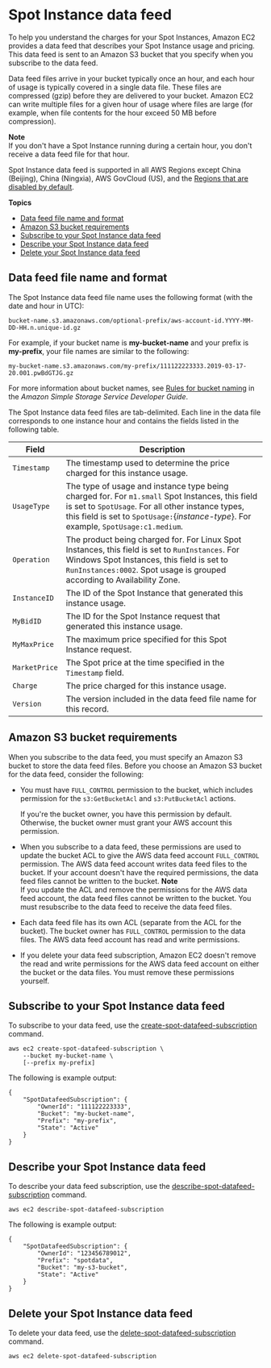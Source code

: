 # Spot Instance data feed<a name="spot-data-feeds"></a>

To help you understand the charges for your Spot Instances, Amazon EC2 provides a data feed that describes your Spot Instance usage and pricing\. This data feed is sent to an Amazon S3 bucket that you specify when you subscribe to the data feed\.

Data feed files arrive in your bucket typically once an hour, and each hour of usage is typically covered in a single data file\. These files are compressed \(gzip\) before they are delivered to your bucket\. Amazon EC2 can write multiple files for a given hour of usage where files are large \(for example, when file contents for the hour exceed 50 MB before compression\)\.

**Note**  
If you don't have a Spot Instance running during a certain hour, you don't receive a data feed file for that hour\.

Spot Instance data feed is supported in all AWS Regions except China \(Beijing\), China \(Ningxia\), AWS GovCloud \(US\), and the [Regions that are disabled by default](https://docs.aws.amazon.com/general/latest/gr/rande-manage.html#rande-manage-enable)\.

**Topics**
+ [Data feed file name and format](#using-spot-instances-format)
+ [Amazon S3 bucket requirements](#using-spot-instances-dfs3)
+ [Subscribe to your Spot Instance data feed](#using-spot-instances-datafeed-all)
+ [Describe your Spot Instance data feed](#using-spot-instances-datafeed-describe)
+ [Delete your Spot Instance data feed](#using-spot-instances-datafeed-delete)

## Data feed file name and format<a name="using-spot-instances-format"></a>

The Spot Instance data feed file name uses the following format \(with the date and hour in UTC\): 

```
bucket-name.s3.amazonaws.com/optional-prefix/aws-account-id.YYYY-MM-DD-HH.n.unique-id.gz
```

For example, if your bucket name is **my\-bucket\-name** and your prefix is **my\-prefix**, your file names are similar to the following:

```
my-bucket-name.s3.amazonaws.com/my-prefix/111122223333.2019-03-17-20.001.pwBdGTJG.gz
```

For more information about bucket names, see [Rules for bucket naming](https://docs.aws.amazon.com/AmazonS3/latest/dev/BucketRestrictions.html#bucketnamingrules) in the *Amazon Simple Storage Service Developer Guide*\.

The Spot Instance data feed files are tab\-delimited\. Each line in the data file corresponds to one instance hour and contains the fields listed in the following table\.


|  Field  |  Description  | 
| --- | --- | 
|   `Timestamp`   |  The timestamp used to determine the price charged for this instance usage\.  | 
|   `UsageType`   |  The type of usage and instance type being charged for\. For `m1.small` Spot Instances, this field is set to `SpotUsage`\. For all other instance types, this field is set to `SpotUsage:`\{*instance\-type*\}\. For example, `SpotUsage:c1.medium`\.  | 
|   `Operation`   |  The product being charged for\. For Linux Spot Instances, this field is set to `RunInstances`\. For Windows Spot Instances, this field is set to `RunInstances:0002`\. Spot usage is grouped according to Availability Zone\.  | 
|   `InstanceID`   |  The ID of the Spot Instance that generated this instance usage\.  | 
|   `MyBidID`   |  The ID for the Spot Instance request that generated this instance usage\.  | 
|   `MyMaxPrice`   |  The maximum price specified for this Spot Instance request\.  | 
|   `MarketPrice`   |  The Spot price at the time specified in the `Timestamp` field\.  | 
|   `Charge`   |  The price charged for this instance usage\.  | 
|   `Version`   |  The version included in the data feed file name for this record\.  | 

## Amazon S3 bucket requirements<a name="using-spot-instances-dfs3"></a>

When you subscribe to the data feed, you must specify an Amazon S3 bucket to store the data feed files\. Before you choose an Amazon S3 bucket for the data feed, consider the following:
+ You must have `FULL_CONTROL` permission to the bucket, which includes permission for the `s3:GetBucketAcl` and `s3:PutBucketAcl` actions\.

  If you're the bucket owner, you have this permission by default\. Otherwise, the bucket owner must grant your AWS account this permission\.
+ When you subscribe to a data feed, these permissions are used to update the bucket ACL to give the AWS data feed account `FULL_CONTROL` permission\. The AWS data feed account writes data feed files to the bucket\. If your account doesn't have the required permissions, the data feed files cannot be written to the bucket\.
**Note**  
If you update the ACL and remove the permissions for the AWS data feed account, the data feed files cannot be written to the bucket\. You must resubscribe to the data feed to receive the data feed files\.
+ Each data feed file has its own ACL \(separate from the ACL for the bucket\)\. The bucket owner has `FULL_CONTROL` permission to the data files\. The AWS data feed account has read and write permissions\.
+ If you delete your data feed subscription, Amazon EC2 doesn't remove the read and write permissions for the AWS data feed account on either the bucket or the data files\. You must remove these permissions yourself\.

## Subscribe to your Spot Instance data feed<a name="using-spot-instances-datafeed-all"></a>

To subscribe to your data feed, use the [create\-spot\-datafeed\-subscription](https://docs.aws.amazon.com/cli/latest/reference/ec2/create-spot-datafeed-subscription.html) command\.

```
aws ec2 create-spot-datafeed-subscription \
    --bucket my-bucket-name \
    [--prefix my-prefix]
```

The following is example output:

```
{
    "SpotDatafeedSubscription": {
        "OwnerId": "111122223333",
        "Bucket": "my-bucket-name",
        "Prefix": "my-prefix",
        "State": "Active"
    }
}
```

## Describe your Spot Instance data feed<a name="using-spot-instances-datafeed-describe"></a>

To describe your data feed subscription, use the [describe\-spot\-datafeed\-subscription](https://docs.aws.amazon.com/cli/latest/reference/ec2/describe-spot-datafeed-subscription.html) command\.

```
aws ec2 describe-spot-datafeed-subscription
```

The following is example output:

```
{
    "SpotDatafeedSubscription": {
        "OwnerId": "123456789012",
        "Prefix": "spotdata",
        "Bucket": "my-s3-bucket",
        "State": "Active"
    }
}
```

## Delete your Spot Instance data feed<a name="using-spot-instances-datafeed-delete"></a>

To delete your data feed, use the [delete\-spot\-datafeed\-subscription](https://docs.aws.amazon.com/cli/latest/reference/ec2/delete-spot-datafeed-subscription.html) command\.

```
aws ec2 delete-spot-datafeed-subscription
```